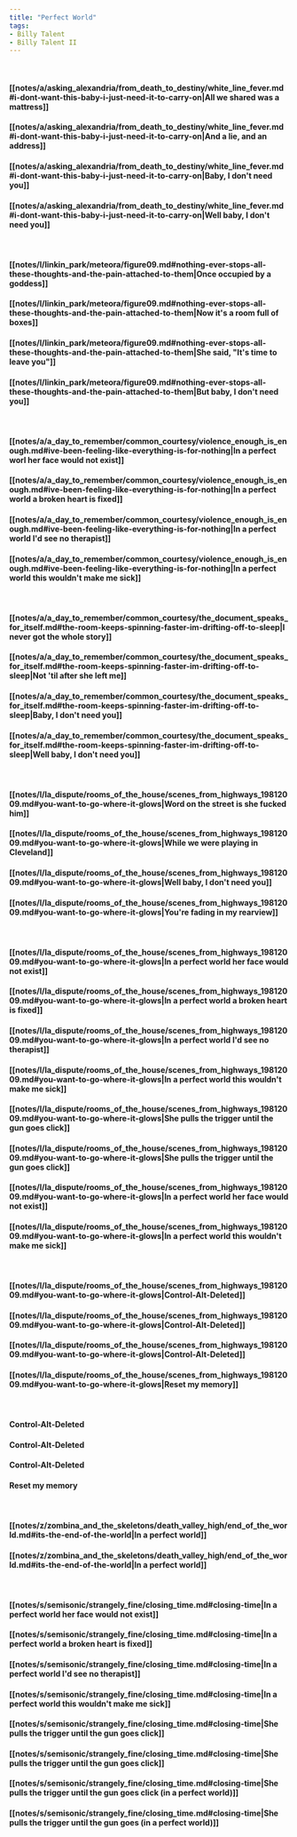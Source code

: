 ```yaml
---
title: "Perfect World"
tags:
- Billy Talent
- Billy Talent II
---
```

&nbsp;
#### [[notes/a/asking_alexandria/from_death_to_destiny/white_line_fever.md#i-dont-want-this-baby-i-just-need-it-to-carry-on|All we shared was a mattress]]
#### [[notes/a/asking_alexandria/from_death_to_destiny/white_line_fever.md#i-dont-want-this-baby-i-just-need-it-to-carry-on|And a lie, and an address]]
#### [[notes/a/asking_alexandria/from_death_to_destiny/white_line_fever.md#i-dont-want-this-baby-i-just-need-it-to-carry-on|Baby, I don't need you]]
#### [[notes/a/asking_alexandria/from_death_to_destiny/white_line_fever.md#i-dont-want-this-baby-i-just-need-it-to-carry-on|Well baby, I don't need you]]
&nbsp;
#### [[notes/l/linkin_park/meteora/figure09.md#nothing-ever-stops-all-these-thoughts-and-the-pain-attached-to-them|Once occupied by a goddess]]
#### [[notes/l/linkin_park/meteora/figure09.md#nothing-ever-stops-all-these-thoughts-and-the-pain-attached-to-them|Now it's a room full of boxes]]
#### [[notes/l/linkin_park/meteora/figure09.md#nothing-ever-stops-all-these-thoughts-and-the-pain-attached-to-them|She said, "It's time to leave you"]]
#### [[notes/l/linkin_park/meteora/figure09.md#nothing-ever-stops-all-these-thoughts-and-the-pain-attached-to-them|But baby, I don't need you]]
&nbsp;
#### [[notes/a/a_day_to_remember/common_courtesy/violence_enough_is_enough.md#ive-been-feeling-like-everything-is-for-nothing|In a perfect worl her face would not exist]]
#### [[notes/a/a_day_to_remember/common_courtesy/violence_enough_is_enough.md#ive-been-feeling-like-everything-is-for-nothing|In a perfect world a broken heart is fixed]]
#### [[notes/a/a_day_to_remember/common_courtesy/violence_enough_is_enough.md#ive-been-feeling-like-everything-is-for-nothing|In a perfect world I'd see no therapist]]
#### [[notes/a/a_day_to_remember/common_courtesy/violence_enough_is_enough.md#ive-been-feeling-like-everything-is-for-nothing|In a perfect world this wouldn't make me sick]]
&nbsp;
#### [[notes/a/a_day_to_remember/common_courtesy/the_document_speaks_for_itself.md#the-room-keeps-spinning-faster-im-drifting-off-to-sleep|I never got the whole story]]
#### [[notes/a/a_day_to_remember/common_courtesy/the_document_speaks_for_itself.md#the-room-keeps-spinning-faster-im-drifting-off-to-sleep|Not 'til after she left me]]
#### [[notes/a/a_day_to_remember/common_courtesy/the_document_speaks_for_itself.md#the-room-keeps-spinning-faster-im-drifting-off-to-sleep|Baby, I don't need you]]
#### [[notes/a/a_day_to_remember/common_courtesy/the_document_speaks_for_itself.md#the-room-keeps-spinning-faster-im-drifting-off-to-sleep|Well baby, I don't need you]]
&nbsp;
#### [[notes/l/la_dispute/rooms_of_the_house/scenes_from_highways_19812009.md#you-want-to-go-where-it-glows|Word on the street is she fucked him]]
#### [[notes/l/la_dispute/rooms_of_the_house/scenes_from_highways_19812009.md#you-want-to-go-where-it-glows|While we were playing in Cleveland]]
#### [[notes/l/la_dispute/rooms_of_the_house/scenes_from_highways_19812009.md#you-want-to-go-where-it-glows|Well baby, I don't need you]]
#### [[notes/l/la_dispute/rooms_of_the_house/scenes_from_highways_19812009.md#you-want-to-go-where-it-glows|You're fading in my rearview]]
&nbsp;
#### [[notes/l/la_dispute/rooms_of_the_house/scenes_from_highways_19812009.md#you-want-to-go-where-it-glows|In a perfect world her face would not exist]]
#### [[notes/l/la_dispute/rooms_of_the_house/scenes_from_highways_19812009.md#you-want-to-go-where-it-glows|In a perfect world a broken heart is fixed]]
#### [[notes/l/la_dispute/rooms_of_the_house/scenes_from_highways_19812009.md#you-want-to-go-where-it-glows|In a perfect world I'd see no therapist]]
#### [[notes/l/la_dispute/rooms_of_the_house/scenes_from_highways_19812009.md#you-want-to-go-where-it-glows|In a perfect world this wouldn't make me sick]]
#### [[notes/l/la_dispute/rooms_of_the_house/scenes_from_highways_19812009.md#you-want-to-go-where-it-glows|She pulls the trigger until the gun goes click]]
#### [[notes/l/la_dispute/rooms_of_the_house/scenes_from_highways_19812009.md#you-want-to-go-where-it-glows|She pulls the trigger until the gun goes click]]
#### [[notes/l/la_dispute/rooms_of_the_house/scenes_from_highways_19812009.md#you-want-to-go-where-it-glows|In a perfect world her face would not exist]]
#### [[notes/l/la_dispute/rooms_of_the_house/scenes_from_highways_19812009.md#you-want-to-go-where-it-glows|In a perfect world this wouldn't make me sick]]
&nbsp;
#### [[notes/l/la_dispute/rooms_of_the_house/scenes_from_highways_19812009.md#you-want-to-go-where-it-glows|Control-Alt-Deleted]]
#### [[notes/l/la_dispute/rooms_of_the_house/scenes_from_highways_19812009.md#you-want-to-go-where-it-glows|Control-Alt-Deleted]]
#### [[notes/l/la_dispute/rooms_of_the_house/scenes_from_highways_19812009.md#you-want-to-go-where-it-glows|Control-Alt-Deleted]]
#### [[notes/l/la_dispute/rooms_of_the_house/scenes_from_highways_19812009.md#you-want-to-go-where-it-glows|Reset my memory]]
&nbsp;
#### Control-Alt-Deleted
#### Control-Alt-Deleted
#### Control-Alt-Deleted
#### Reset my memory
&nbsp;
#### [[notes/z/zombina_and_the_skeletons/death_valley_high/end_of_the_world.md#its-the-end-of-the-world|In a perfect world]]
#### [[notes/z/zombina_and_the_skeletons/death_valley_high/end_of_the_world.md#its-the-end-of-the-world|In a perfect world]]
&nbsp;
#### [[notes/s/semisonic/strangely_fine/closing_time.md#closing-time|In a perfect world her face would not exist]]
#### [[notes/s/semisonic/strangely_fine/closing_time.md#closing-time|In a perfect world a broken heart is fixed]]
#### [[notes/s/semisonic/strangely_fine/closing_time.md#closing-time|In a perfect world I'd see no therapist]]
#### [[notes/s/semisonic/strangely_fine/closing_time.md#closing-time|In a perfect world this wouldn't make me sick]]
#### [[notes/s/semisonic/strangely_fine/closing_time.md#closing-time|She pulls the trigger until the gun goes click]]
#### [[notes/s/semisonic/strangely_fine/closing_time.md#closing-time|She pulls the trigger until the gun goes click]]
#### [[notes/s/semisonic/strangely_fine/closing_time.md#closing-time|She pulls the trigger until the gun goes click (in a perfect world)]]
#### [[notes/s/semisonic/strangely_fine/closing_time.md#closing-time|She pulls the trigger until the gun goes (in a perfect world)]]
